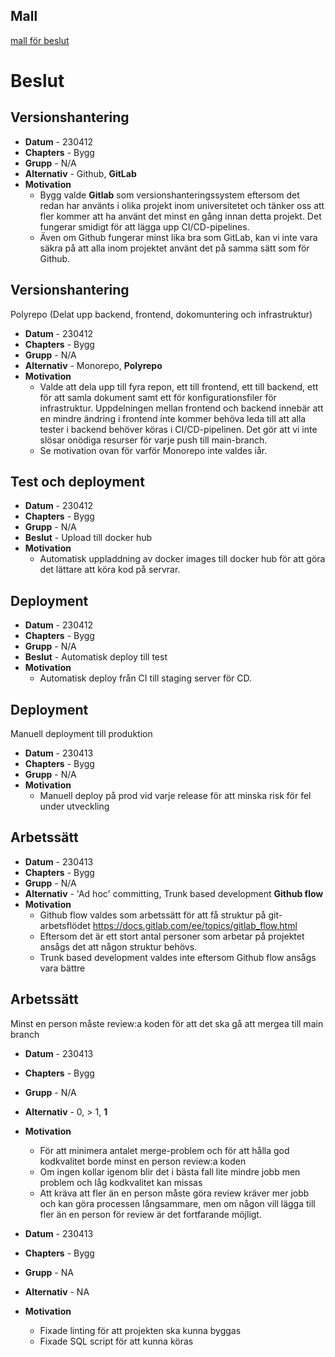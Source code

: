 ## Mall
[mall för beslut](/../../Mallar/beslut.md)


# Beslut

## Versionshantering

- **Datum** - 230412
- **Chapters** - Bygg
- **Grupp** - N/A 
- **Alternativ** - Github, **GitLab**
- **Motivation**
  - Bygg valde **Gitlab** som versionshanteringssystem eftersom det redan har använts i olika projekt inom universitetet och tänker oss att fler kommer att ha använt det minst en gång innan detta projekt. Det fungerar smidigt för att lägga upp CI/CD-pipelines.
  - Även om Github fungerar minst lika bra som GitLab, kan vi inte vara säkra på att alla inom projektet använt det på samma sätt som för Github.   

## Versionshantering
Polyrepo (Delat upp backend, frontend, dokomuntering och infrastruktur)

- **Datum** - 230412
- **Chapters** - Bygg
- **Grupp** - N/A
- **Alternativ** - Monorepo, **Polyrepo**
- **Motivation**
  - Valde att dela upp till fyra repon, ett till frontend, ett till backend, ett för att samla dokument samt ett för konfigurationsfiler för infrastruktur. Uppdelningen mellan frontend och backend innebär att en mindre ändring i frontend inte kommer behöva leda till att alla tester i backend behöver köras i CI/CD-pipelinen. Det gör att vi inte slösar onödiga resurser för varje push till main-branch. 
  - Se motivation ovan för varför Monorepo inte valdes iår.


## Test och deployment

- **Datum** - 230412
- **Chapters** - Bygg
- **Grupp** -  N/A
- **Beslut** - Upload till docker hub
- **Motivation**
  - Automatisk uppladdning av docker images till docker hub för att göra det lättare att köra kod på servrar. 


## Deployment
- **Datum** - 230412
- **Chapters** - Bygg
- **Grupp** -  N/A
- **Beslut** - Automatisk deploy till test
- **Motivation**
  - Automatisk deploy från CI till staging server för CD.


## Deployment
Manuell deployment till produktion

- **Datum** - 230413
- **Chapters** - Bygg
- **Grupp** - N/A
- **Motivation**
  - Manuell deploy på prod vid varje release för att minska risk för fel under utveckling

## Arbetssätt
- **Datum** - 230413
- **Chapters** - Bygg
- **Grupp** - N/A
- **Alternativ** - 'Ad hoc' committing, Trunk based development **Github flow**
- **Motivation**
  - Github flow valdes som arbetssätt för att få struktur på git-arbetsflödet
  https://docs.gitlab.com/ee/topics/gitlab_flow.html
  - Eftersom det är ett stort antal personer som arbetar på projektet ansågs det att någon struktur behövs.
  - Trunk based development valdes inte eftersom Github flow ansågs vara bättre


## Arbetssätt  
Minst en person måste review:a koden för att det ska gå att mergea till main branch 

- **Datum** - 230413
- **Chapters** - Bygg
- **Grupp** - N/A
- **Alternativ** - 0, > 1, **1**
- **Motivation**
  - För att minimera antalet merge-problem och för att hålla god kodkvalitet borde minst en person review:a koden
  - Om ingen kollar igenom blir det i bästa fall lite mindre jobb men problem och låg kodkvalitet kan missas
  - Att kräva att fler än en person måste göra review kräver mer jobb och kan göra processen långsammare, men om någon vill lägga till fler än en person för review är det fortfarande möjligt.



- **Datum** - 230413
- **Chapters** - Bygg
- **Grupp** - NA
- **Alternativ** - NA
- **Motivation**
  - Fixade linting för att projekten ska kunna byggas
  - Fixade SQL script för att kunna köras




